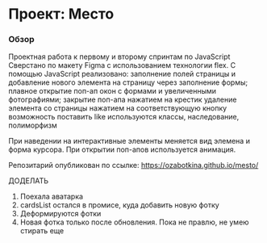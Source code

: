 # Проект: Место

### Обзор

Проектная работа к первому и второму спринтам по JavaScript
Сверстано по макету Figma с использованием технологии flex. 
С помощью JavaScript реализовано:
 заполнение полей страницы и добавление нового элемента на страницу через заполнение формы;
 плавное открытие поп-ап окон с формами и увеличенными фотографиями; 
 закрытие поп-апа нажатием на крестик
 удаление элемента со страницы нажатием на соответствующую кнопку
 возможность поставить like
 используются классы, наследование, полиморфизм

При наведении на интерактивные элементы меняется вид элемена и форма курсора. При открытии поп-апов используется анимация.


Репозитарий опубликован по ссылке:
https://ozabotkina.github.io/mesto/


ДОДЕЛАТЬ

1. Поехала аватарка
2. cardsList остался в промисе, куда добавить новую фотку
3. Деформируются фотки
4. Новая фотка только после обновления. Пока не правлю, не умею стирать еще